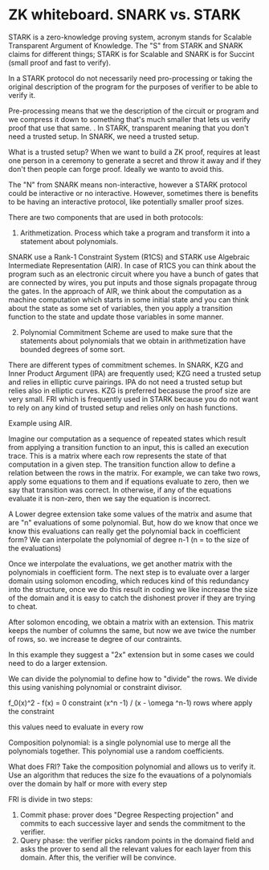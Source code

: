 # ZK  whiteboard. SNARK vs. STARK

STARK is a zero-knowledge proving system, acronym stands for Scalable Transparent Argument of Knowledge. The "S" from STARK and SNARK claims for different things; STARK is for Scalable and SNARK is for Succint (small proof and fast to verify). 

In a STARK protocol do not necessarily need pro-processing or taking the original description of the program for the purposes of verifier to be able to verify it. 

Pre-processing means that we the description of the circuit or program and we compress it down to something that's much smaller that lets us verify proof that use that same. 
.
In STARK, transparent meaning that you don't need a trusted setup. In SNARK, we need a trusted setup. 

What is a trusted setup? When we want to build a ZK proof, requires at least one person in a ceremony to generate a secret and throw it away and if they don't then people can forge proof. Ideally we wanto to avoid this. 

The "N" from SNARK means non-interactive, however a STARK protocol could be interactive or no interactive. However, sometimes there is benefits to be having an interactive protocol, like potentially smaller proof sizes.

There are two components that are used in both protocols:

1. Arithmetization. Process which take a program and transform it into a statement about polynomials. 

SNARK use a Rank-1 Constraint System (R1CS) and STARK use Algebraic Intermediate Representation (AIR). In case of R1CS you can think about the program such as an electronic circuit where you have a bunch of gates that are connected by wires, you put inputs and those signals propagate throug the gates. In the approach of AIR, we think about the computation as a machine computation which starts in some initial state and you can think about the state as some set of variables, then you apply a transition function to the state and update those variables in some manner. 

2. Polynomial Commitment Scheme are used to make sure that the statements about polynomials that we obtain in arithmetization have bounded degrees of some sort.  

There are different types of commitment schemes. In SNARK, KZG and Inner Product Argument (IPA) are frequently used; KZG need a trusted setup and relies in elliptic curve pairings. IPA do not need a trusted setup but relies also in elliptic curves. KZG is preferred becasuse the proof size are very small. FRI which is frequently used in STARK because you do not want to rely on any kind of trusted setup and relies only on hash functions.  

Example using AIR.

Imagine our computation as a sequence of repeated states which result from applying a transition function to an input, this is called an execution trace. This is a matrix where each row represents the state of that computation in a given step. The transition function allow to define a relation between the rows in the matrix. For example, we can take two rows, apply some equations to them and if equations evaluate to zero, then we say that transition was correct. In otherwise, if any of the equations evaluate it is non-zero, then we say the equation is incorrect.

A Lower degree extension take some values of the matrix and asume that are "n" evaluations of some polynomial. But, how do we know that once we know this evaluations can really get the polynomial back in coefficient form? We can interpolate the polynomial of degree n-1 (n = to the size of the evaluations)    

Once we interpolate the evaluations, we get another matrix with the polynomials in coefficient form. The next step is to evaluate over a larger domain using solomon encoding, which reduces kind of this redundancy into the structure, once we do this result in coding we like increase the size of the domain and it is easy to catch the dishonest prover if they are trying to cheat.

After solomon encoding, we obtain a matrix with an extension. This matrix keeps the number of columns the same, but now we ave twice the number of rows, so. we increase te degree of our contraints. 

In this example they suggest a "2x" extension but in some cases we could need to do a larger extension. 

We can divide the polynomial to define how to "divide" the rows. We divide this using vanishing polynomial or constraint divisor.

f_0(x)^2 - f(x) = 0 constraint
(x^n -1) / (x - \omega ^n-1) rows where apply the constraint 

this values need to evaluate in every row

Composition polynomial: is a single polynomial use to merge all the polynomials together. This polynomial use a random coefficients.

What does FRI? Take the composition polynomial and allows us to verify it. Use an algorithm that reduces the size fo the evauations of a polynomials over the domain by half or more with every step

FRI is divide in two steps:
1. Commit phase: prover does "Degree Respecting projection" and commits to each successive layer and sends the commitment to the verifier.
2. Query phase: the verifier picks random points in the domaind field and asks the prover to send all the relevant values for each layer from this domain. After this, the verifier will be convince.




